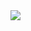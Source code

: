  <img src="https://github.com/RaedaHajAli/myweather/assets/108256100/fa1d2ee4-b0e0-4782-8007-2837ad62150c">
